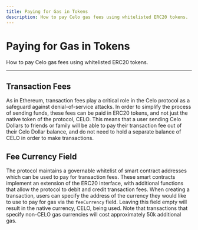 ```yaml
---
title: Paying for Gas in Tokens
description: How to pay Celo gas fees using whitelisted ERC20 tokens.
---
```

# Paying for Gas in Tokens

How to pay Celo gas fees using whitelisted ERC20 tokens.

___

## Transaction Fees

As in Ethereum, transaction fees play a critical role in the Celo protocol as a safeguard against denial-of-service attacks. In order to simplify the process of sending funds, these fees can be paid in ERC20 tokens, and not just the native token of the protocol, CELO. This means that a user sending Celo Dollars to friends or family will be able to pay their transaction fee out of their Celo Dollar balance, and do not need to hold a separate balance of CELO in order to make transactions.

## Fee Currency Field

The protocol maintains a governable whitelist of smart contract addresses which can be used to pay for transaction fees. These smart contracts implement an extension of the ERC20 interface, with additional functions that allow the protocol to debit and credit transaction fees. When creating a transaction, users can specify the address of the currency they would like to use to pay for gas via the `feeCurrency` field. Leaving this field empty will result in the native currency, CELO, being used. Note that transactions that specify non-CELO gas currencies will cost approximately 50k additional gas.

